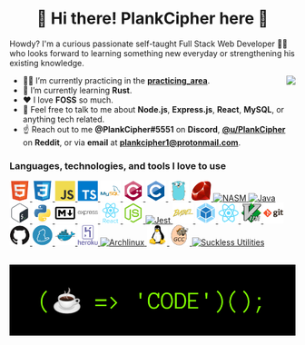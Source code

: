 <h1 align="center">👋 Hi there! PlankCipher here 🤝</h1>

Howdy? I'm a curious passionate self-taught Full Stack Web Developer 👨‍💻 who looks forward to learning something new everyday or strengthening his existing knowledge.

<img src="https://github-readme-stats.vercel.app/api?username=plankcipher&count_private=true&show_icons=true&include_all_commits=true&theme=chartreuse-dark&custom_title=PlankCipher's%20GitHub%20Stats" align="right">

- 👨‍💻 I’m currently practicing in the [**practicing_area**](https://github.com/PlankCipher/practicing_area).
- 🌱 I’m currently learning **Rust**.
- ❤️ I love **FOSS** so much.
- 💬 Feel free to talk to me about **Node.js**, **Express.js**, **React**, **MySQL**, or anything tech related.
- ☝️ Reach out to me **@PlankCipher#5551** on **Discord**, [**@u/PlankCipher**](https://www.reddit.com/u/PlankCipher) on **Reddit**, or via **email** at **plankcipher1@protonmail.com**.

### Languages, technologies, and tools I love to use

<!-- HTML -->
<a href="https://developer.mozilla.org/en-us/docs/Web/HTML">
  <img alt="HTML5" src="https://raw.githubusercontent.com/devicons/devicon/master/icons/html5/html5-original.svg" width="36" height="36">
</a>

<!-- CSS -->
<a href="https://developer.mozilla.org/en-us/docs/Web/CSS">
  <img alt="CSS3" src="https://raw.githubusercontent.com/devicons/devicon/master/icons/css3/css3-original.svg" width="36" height="36">
</a>

<!-- JavaScript -->
<a href="https://developer.mozilla.org/en-us/docs/Web/JavaScript">
  <img alt="JavaScript" src="https://raw.githubusercontent.com/devicons/devicon/master/icons/javascript/javascript-original.svg" width="36" height="36">
</a>

<!-- TypeScript -->
<a href="https://www.typescriptlang.org/">
  <img alt="TypeScript" src="https://raw.githubusercontent.com/devicons/devicon/master/icons/typescript/typescript-original.svg" width="36" height="36">
</a>

<!-- MySQL -->
<a href="https://www.mysql.com/">
  <img alt="MySQL" src="https://raw.githubusercontent.com/devicons/devicon/master/icons/mysql/mysql-original-wordmark.svg" width="36" height="36">
</a>

<!-- C++ -->
<a href="https://www.cplusplus.com/">
  <img alt="C++" src="https://raw.githubusercontent.com/devicons/devicon/master/icons/cplusplus/cplusplus-original.svg" width="36" height="36">
</a>

<!-- C -->
<a href="https://en.wikipedia.org/wiki/C_(programming_language)">
  <img alt="C" src="https://raw.githubusercontent.com/devicons/devicon/master/icons/c/c-original.svg" width="36" height="36">
</a>

<!-- Go -->
<a href="https://go.dev/">
  <img alt="Go" src="https://raw.githubusercontent.com/devicons/devicon/master/icons/go/go-original.svg" width="36" height="36">
</a>

<!-- Ruby -->
<a href="https://www.ruby-lang.org/en/">
  <img alt="Ruby" src="https://raw.githubusercontent.com/devicons/devicon/master/icons/ruby/ruby-original.svg" width="36" height="36">
</a>

<!-- NASM -->
<a href="https://www.nasm.us/">
  <img alt="NASM" src="https://www.nasm.us/images/nasm.png" width="36" height="36">
</a>

<!-- Java -->
<a href="https://www.oracle.com/java/">
  <img alt="Java" src="https://upload.wikimedia.org/wikipedia/en/3/30/Java_programming_language_logo.svg" width="36" height="36">
</a>

<!-- Bash -->
<a href="https://www.gnu.org/software/bash/">
  <img alt="Bash" src="https://raw.githubusercontent.com/devicons/devicon/master/icons/bash/bash-original.svg" width="36" height="36">
</a>

<!-- Python -->
<a href="https://www.python.org/">
  <img alt="Python" src="https://raw.githubusercontent.com/devicons/devicon/master/icons/python/python-original.svg" width="36" height="36">
</a>

<!-- Markdown -->
<a href="https://daringfireball.net/projects/markdown/">
  <img alt="Markdown" src="https://raw.githubusercontent.com/devicons/devicon/master/icons/markdown/markdown-original.svg" width="36" height="36">
</a>

<!-- Express -->
<a href=https://expressjs.com/>
  <img alt="Express.js" src="https://raw.githubusercontent.com/devicons/devicon/master/icons/express/express-original-wordmark.svg" width="36" height="36">
</a>

<!-- React -->
<a href="https://reactjs.org/">
  <img alt="React" src="https://raw.githubusercontent.com/devicons/devicon/master/icons/react/react-original-wordmark.svg" width="36" height="36">
</a>

<!-- Node.js -->
<a href="https://nodejs.org/en/">
  <img alt="Node.js" src="https://raw.githubusercontent.com/devicons/devicon/master/icons/nodejs/nodejs-original.svg" width="36" height="36">
</a>

<!-- Jest -->
<a href="https://jestjs.io/">
  <img alt="Jest" src="https://raw.githubusercontent.com/facebook/jest/master/website/static/img/jest.png" width="36" height="36">
</a>

<!-- Babel -->
<a href="https://babeljs.io/">
  <img alt="Babel JS" src="https://raw.githubusercontent.com/devicons/devicon/master/icons/babel/babel-original.svg" width="36" height="36">
</a>

<!-- Webpack -->
<a href="https://webpack.js.org/">
  <img alt="Webpack" src="https://raw.githubusercontent.com/devicons/devicon/master/icons/webpack/webpack-original.svg" width="36" height="36">
</a>

<!-- React Native -->
<a href="https://reactnative.dev/">
  <img alt="React Native" src="https://raw.githubusercontent.com/devicons/devicon/master/icons/react/react-original.svg" width="36" height="36">
</a>

<!-- Vim -->
<a href="https://www.vim.org/">
  <img alt="Vim" src="https://raw.githubusercontent.com/devicons/devicon/master/icons/vim/vim-original.svg" width="36" height="36">
</a>

<!-- Git -->
<a href="https://git-scm.com/">
  <img alt="Git" src="https://raw.githubusercontent.com/devicons/devicon/master/icons/git/git-original-wordmark.svg" width="36" height="36">
</a>

<!-- GitHub -->
<a href="https://github.com/">
  <img alt="GitHub" src="https://raw.githubusercontent.com/devicons/devicon/master/icons/github/github-original.svg" width="36" height="36">
</a>

<!-- Yarn -->
<a href="https://yarnpkg.com/">
  <img alt="Yarn" src="https://raw.githubusercontent.com/devicons/devicon/master/icons/yarn/yarn-original.svg" width="36" height="36">
</a>

<!-- Docker -->
<a href="https://www.docker.com/">
  <img alt="Docker" src="https://raw.githubusercontent.com/devicons/devicon/master/icons/docker/docker-original.svg" width="36" height="36">
</a>

<!-- Heroku -->
<a href="https://www.heroku.com/">
  <img alt="Heroku" src="https://raw.githubusercontent.com/devicons/devicon/master/icons/heroku/heroku-original-wordmark.svg" width="36" height="36">
</a>

<!-- Arch -->
<a href="https://archlinux.org/">
  <img alt="Archlinux" src="https://upload.wikimedia.org/wikipedia/commons/archive/a/a5/20151125181813%21Archlinux-icon-crystal-64.svg" width="36" height="36">
</a>

<!-- Linux -->
<a href="https://www.kernel.org/">
  <img alt="Linux" src="https://raw.githubusercontent.com/devicons/devicon/master/icons/linux/linux-original.svg" width="36" height="36">
</a>

<!-- GCC -->
<a href="https://gcc.gnu.org/">
  <img alt="GCC" src="https://raw.githubusercontent.com/devicons/devicon/master/icons/gcc/gcc-original.svg" width="36" height="36">
</a>

<!-- Suckless Utilities -->
<a href="https://suckless.org">
  <img alt="Suckless Utilities" src="https://upload.wikimedia.org/wikipedia/commons/1/1a/Suckless_logo.svg" width="36" height="36">
</a>

<br>
<br>

![Code snippet](./assets/code_snippet.png)
